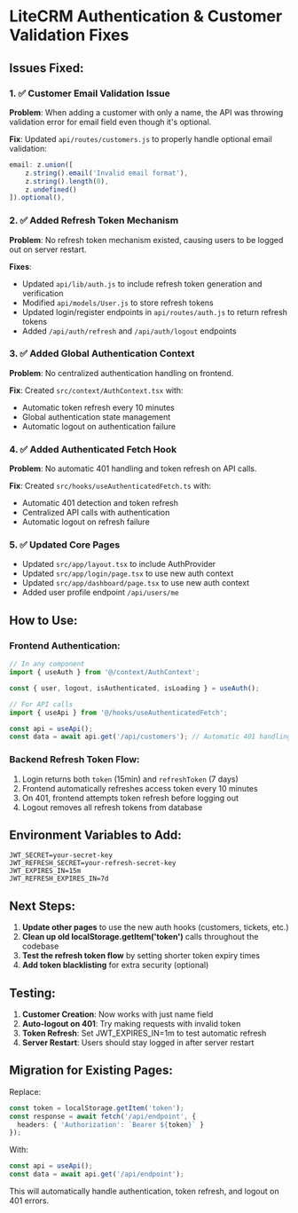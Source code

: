 # LiteCRM Authentication & Customer Validation Fixes

## Issues Fixed:

### 1. ✅ Customer Email Validation Issue
**Problem**: When adding a customer with only a name, the API was throwing validation error for email field even though it's optional.

**Fix**: Updated `api/routes/customers.js` to properly handle optional email validation:
```javascript
email: z.union([
    z.string().email('Invalid email format'),
    z.string().length(0),
    z.undefined()
]).optional(),
```

### 2. ✅ Added Refresh Token Mechanism
**Problem**: No refresh token mechanism existed, causing users to be logged out on server restart.

**Fixes**:
- Updated `api/lib/auth.js` to include refresh token generation and verification
- Modified `api/models/User.js` to store refresh tokens
- Updated login/register endpoints in `api/routes/auth.js` to return refresh tokens
- Added `/api/auth/refresh` and `/api/auth/logout` endpoints

### 3. ✅ Added Global Authentication Context
**Problem**: No centralized authentication handling on frontend.

**Fix**: Created `src/context/AuthContext.tsx` with:
- Automatic token refresh every 10 minutes
- Global authentication state management
- Automatic logout on authentication failure

### 4. ✅ Added Authenticated Fetch Hook
**Problem**: No automatic 401 handling and token refresh on API calls.

**Fix**: Created `src/hooks/useAuthenticatedFetch.ts` with:
- Automatic 401 detection and token refresh
- Centralized API calls with authentication
- Automatic logout on refresh failure

### 5. ✅ Updated Core Pages
- Updated `src/app/layout.tsx` to include AuthProvider
- Updated `src/app/login/page.tsx` to use new auth context
- Updated `src/app/dashboard/page.tsx` to use new auth context
- Added user profile endpoint `/api/users/me`

## How to Use:

### Frontend Authentication:
```typescript
// In any component
import { useAuth } from '@/context/AuthContext';

const { user, logout, isAuthenticated, isLoading } = useAuth();

// For API calls
import { useApi } from '@/hooks/useAuthenticatedFetch';

const api = useApi();
const data = await api.get('/api/customers'); // Automatic 401 handling
```

### Backend Refresh Token Flow:
1. Login returns both `token` (15min) and `refreshToken` (7 days)
2. Frontend automatically refreshes access token every 10 minutes
3. On 401, frontend attempts token refresh before logging out
4. Logout removes all refresh tokens from database

## Environment Variables to Add:
```
JWT_SECRET=your-secret-key
JWT_REFRESH_SECRET=your-refresh-secret-key
JWT_EXPIRES_IN=15m
JWT_REFRESH_EXPIRES_IN=7d
```

## Next Steps:

1. **Update other pages** to use the new auth hooks (customers, tickets, etc.)
2. **Clean up old localStorage.getItem('token')** calls throughout the codebase
3. **Test the refresh token flow** by setting shorter token expiry times
4. **Add token blacklisting** for extra security (optional)

## Testing:

1. **Customer Creation**: Now works with just name field
2. **Auto-logout on 401**: Try making requests with invalid token
3. **Token Refresh**: Set JWT_EXPIRES_IN=1m to test automatic refresh
4. **Server Restart**: Users should stay logged in after server restart

## Migration for Existing Pages:

Replace:
```typescript
const token = localStorage.getItem('token');
const response = await fetch('/api/endpoint', {
  headers: { 'Authorization': `Bearer ${token}` }
});
```

With:
```typescript
const api = useApi();
const data = await api.get('/api/endpoint');
```

This will automatically handle authentication, token refresh, and logout on 401 errors.
